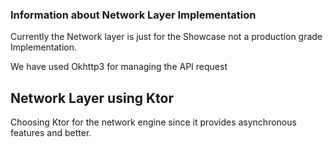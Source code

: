 ### Information about Network Layer Implementation

Currently the Network layer is just for the Showcase not a production grade Implementation.

We have used Okhttp3 for managing the API request

## Network Layer using Ktor

Choosing Ktor for the network engine since it provides asynchronous features and better.